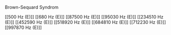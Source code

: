 

Brown-Sequard Syndrom

[[500 Hz (E)]]
[[680 Hz (E)]]
[[87500 Hz (E)]]
[[95030 Hz (E)]]
[[234510 Hz (E)]]
[[452590 Hz (E)]]
[[518920 Hz (E)]]
[[684810 Hz (E)]]
[[712230 Hz (E)]]
[[997870 Hz (E)]]
